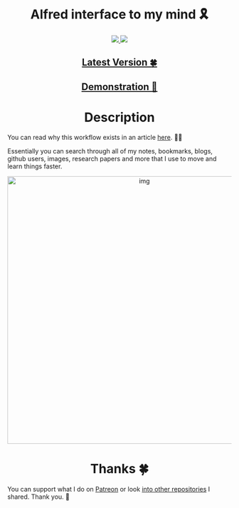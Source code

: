 <h1 align="center">Alfred interface to my mind 🎗</h1>

<div align="center">
<a href="https://www.patreon.com/nikitavoloboev">
		<img src="https://img.shields.io/badge/Say%20Thanks-💗-ff69b4.svg">
	</a>
	<a href="https://github.com/nikitavoloboev/alfred-my-mind/blob/master/LICENSE">
		<img src="https://img.shields.io/pypi/l/pipenv.svg">
	</a>
</div>

<h2 align="center"><a href="https://github.com/nikitavoloboev/alfred-my-mind/releases/latest"> Latest Version 🍀</a></h2>

<h2 align="center"><a href="http://quick.as/j0O2SvxLR"> Demonstration 👀</a></h2>

<h1 align="center"> Description</h1>


You can read why this workflow exists in an article [here](https://medium.com/@NikitaVoloboev/opening-up-my-mind-%EF%B8%8F-575c8ece8a24). ✍🏻

Essentially you can search through all of my notes, bookmarks, blogs, github users, images, research papers and more that I use to move and learn things faster.


<p align="center"><img src="http://i.imgur.com/4wvJNy6.png" alt="img" width="600"></p>

<h1 align="center"> Thanks 🍀</h1>

You can support what I do on [Patreon](https://www.patreon.com/nikitavoloboev) or look [into other repositories](https://my.mindnode.com/ZKGETDkUaQUsL3q8q9z788CxG84oEHgDiT79GuzX#-191.2,-905.2,2) I shared. Thank you. 💛 